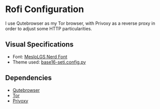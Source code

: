 # Rofi Configuration

I use Qutebrowser as my Tor browser, with Privoxy as a reverse proxy in order to adjust some HTTP particularities.

## Visual Specifications

- Font: [MesloLGS Nerd Font](https://www.nerdfonts.com/)
- Theme used: [base16-seti.config.py](https://github.com/tinted-theming/base16-qutebrowser/blob/main/themes/default/base16-seti.config.py)

## Dependencies

- [Qutebrowser](https://qutebrowser.org/)
- [Tor](https://www.torproject.org/)
- [Privoxy](http://www.privoxy.org/)
